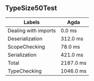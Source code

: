 
## TypeSize50Test

Labels|Agda
---|---
Dealing with imports|0.0 ms
Deserialization|312.0 ms
ScopeChecking|78.0 ms
Serialization|421.0 ms
Total|2187.0 ms
TypeChecking|1046.0 ms

